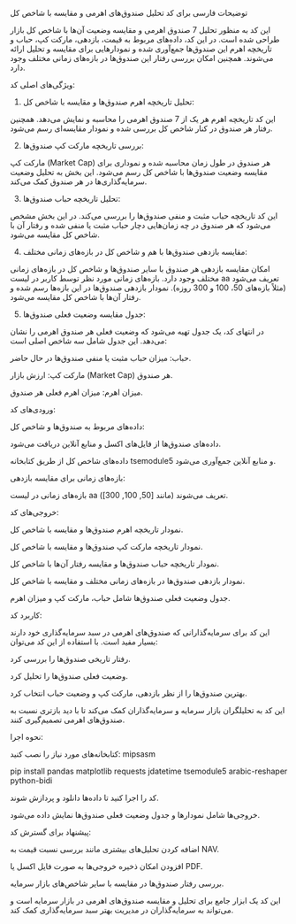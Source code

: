 توضیحات فارسی برای کد تحلیل صندوق‌های اهرمی و مقایسه با شاخص کل

این کد به منظور تحلیل 7 صندوق اهرمی و مقایسه وضعیت آن‌ها با شاخص کل بازار طراحی شده است. در این کد، داده‌های مربوط به قیمت، بازدهی، مارکت کپ، حباب و تاریخچه اهرم این صندوق‌ها جمع‌آوری شده و نمودارهایی برای مقایسه و تحلیل ارائه می‌شوند. همچنین امکان بررسی رفتار این صندوق‌ها در بازه‌های زمانی مختلف وجود دارد.


ویژگی‌های اصلی کد:

1. تحلیل تاریخچه اهرم صندوق‌ها و مقایسه با شاخص کل:

این کد تاریخچه اهرم هر یک از 7 صندوق اهرمی را محاسبه و نمایش می‌دهد. همچنین رفتار هر صندوق در کنار شاخص کل بررسی شده و نمودار مقایسه‌ای رسم می‌شود.

2. بررسی تاریخچه مارکت کپ صندوق‌ها:

مارکت کپ (Market Cap) هر صندوق در طول زمان محاسبه شده و نموداری برای مقایسه وضعیت صندوق‌ها با شاخص کل رسم می‌شود. این بخش به تحلیل وضعیت سرمایه‌گذاری‌ها در هر صندوق کمک می‌کند.

3. تحلیل تاریخچه حباب صندوق‌ها:

این کد تاریخچه حباب مثبت و منفی صندوق‌ها را بررسی می‌کند. در این بخش مشخص می‌شود که هر صندوق در چه زمان‌هایی دچار حباب مثبت یا منفی شده و رفتار آن با شاخص کل مقایسه می‌شود.

4. مقایسه بازدهی صندوق‌ها با هم و شاخص کل در بازه‌های زمانی مختلف:

امکان مقایسه بازدهی هر صندوق با سایر صندوق‌ها و شاخص کل در بازه‌های زمانی مختلف وجود دارد. بازه‌های زمانی مورد نظر توسط کاربر در لیست aa تعریف می‌شود (مثلاً بازه‌های 50، 100 و 300 روزه). نمودار بازدهی صندوق‌ها در این بازه‌ها رسم شده و رفتار آن‌ها با شاخص کل مقایسه می‌شود.

5. جدول مقایسه وضعیت فعلی صندوق‌ها:

در انتهای کد، یک جدول تهیه می‌شود که وضعیت فعلی هر صندوق اهرمی را نشان می‌دهد. این جدول شامل سه شاخص اصلی است:


حباب: میزان حباب مثبت یا منفی صندوق‌ها در حال حاضر.

مارکت کپ: ارزش بازار (Market Cap) هر صندوق.

میزان اهرم: میزان اهرم فعلی هر صندوق.



ورودی‌های کد:



داده‌های مربوط به صندوق‌ها و شاخص کل:


داده‌های صندوق‌ها از فایل‌های اکسل و منابع آنلاین دریافت می‌شود.

داده‌های شاخص کل از طریق کتابخانه tsemodule5 و منابع آنلاین جمع‌آوری می‌شود.





بازه‌های زمانی برای مقایسه بازدهی:


بازه‌های زمانی در لیست aa تعریف می‌شوند (مانند [50, 100, 300]).






خروجی‌های کد:


نمودار تاریخچه اهرم صندوق‌ها و مقایسه با شاخص کل.

نمودار تاریخچه مارکت کپ صندوق‌ها و مقایسه با شاخص کل.

نمودار تاریخچه حباب صندوق‌ها و مقایسه رفتار آن‌ها با شاخص کل.

نمودار بازدهی صندوق‌ها در بازه‌های زمانی مختلف و مقایسه با شاخص کل.

جدول وضعیت فعلی صندوق‌ها شامل حباب، مارکت کپ و میزان اهرم.



کاربرد کد:

این کد برای سرمایه‌گذارانی که صندوق‌های اهرمی در سبد سرمایه‌گذاری خود دارند بسیار مفید است. با استفاده از این کد می‌توان:


رفتار تاریخی صندوق‌ها را بررسی کرد.

وضعیت فعلی صندوق‌ها را تحلیل کرد.

بهترین صندوق‌ها را از نظر بازدهی، مارکت کپ و وضعیت حباب انتخاب کرد.


این کد به تحلیلگران بازار سرمایه و سرمایه‌گذاران کمک می‌کند تا با دید بازتری نسبت به صندوق‌های اهرمی تصمیم‌گیری کنند.


نحوه اجرا:


کتابخانه‌های مورد نیاز را نصب کنید:    mipsasm
    
    
  
  pip install pandas matplotlib requests jdatetime tsemodule5 arabic-reshaper python-bidi
    
    
  
  


کد را اجرا کنید تا داده‌ها دانلود و پردازش شوند.

خروجی‌ها شامل نمودارها و جدول وضعیت فعلی صندوق‌ها نمایش داده می‌شود.



پیشنهاد برای گسترش کد:


اضافه کردن تحلیل‌های بیشتری مانند بررسی نسبت قیمت به NAV.

افزودن امکان ذخیره خروجی‌ها به صورت فایل اکسل یا PDF.

بررسی رفتار صندوق‌ها در مقایسه با سایر شاخص‌های بازار سرمایه.



این کد یک ابزار جامع برای تحلیل و مقایسه صندوق‌های اهرمی در بازار سرمایه است و می‌تواند به سرمایه‌گذاران در مدیریت بهتر سبد سرمایه‌گذاری کمک کند.


